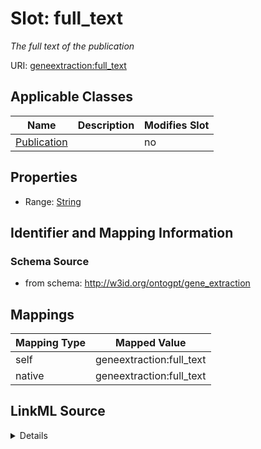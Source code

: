 

# Slot: full_text


_The full text of the publication_



URI: [geneextraction:full_text](http://w3id.org/ontogpt/gene_extractionfull_text)



<!-- no inheritance hierarchy -->





## Applicable Classes

| Name | Description | Modifies Slot |
| --- | --- | --- |
| [Publication](Publication.md) |  |  no  |







## Properties

* Range: [String](String.md)





## Identifier and Mapping Information







### Schema Source


* from schema: http://w3id.org/ontogpt/gene_extraction




## Mappings

| Mapping Type | Mapped Value |
| ---  | ---  |
| self | geneextraction:full_text |
| native | geneextraction:full_text |




## LinkML Source

<details>
```yaml
name: full_text
description: The full text of the publication
from_schema: http://w3id.org/ontogpt/gene_extraction
rank: 1000
alias: full_text
owner: Publication
domain_of:
- Publication
range: string

```
</details>
